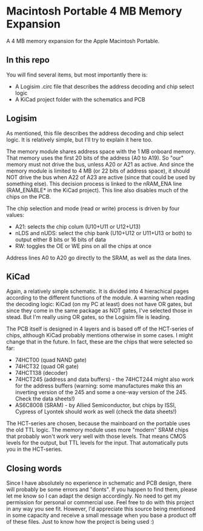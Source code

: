 # Macintosh Portable 4 MB Memory Expansion
A 4 MB memory expansion for the Apple Macintosh Portable.

## In this repo
You will find several items, but most importantly there is:
* A Logisim .circ file that describes the address decoding and chip select logic
* A KiCad project folder with the schematics and PCB

## Logisim
As mentioned, this file describes the address decoding and chip select logic. It is relatively simple, but I'll try to explain it here too.

The memory module shares address space with the 1 MB onboard memory. That memory uses the first 20 bits of the address (A0 to A19). So "our" memory must not drive the bus, unless A20 or A21 as active. And since the memory module is limited to 4 MB (or 22 bits of address space), it should NOT drive the bus when A22 of A23 are active (since that could be used by something else). This decision process is linked to the nRAM_ENA line (RAM_ENABLE* in the KiCad project). This line also disables much of the chips on the PCB.

The chip selection and mode (read or write) process is driven by four values:
* A21: selects the chip colum (U10+U11 or U12+U13)
* nLDS and nUDS: select the chip bank (U10+U12 or U11+U13 or both) to output either 8 bits or 16 bits of data
* RW: toggles the OE or WE pins on all the chips at once

Address lines A0 to A20 go directly to the SRAM, as well as the data lines.

## KiCad
Again, a relatively simple schematic. It is divided into 4 hierachical pages according to the different functions of the module. A warning when reading the decoding logic: KiCad (on my PC at least) does not have OR gates, but since they come in the same package as NOT gates, I've selected those in stead. But I'm really using OR gates, so the Logisim file is leading.

The PCB itself is designed in 4 layers and is based off of the HCT-series of chips, although KiCad probably mentions otherwise in some cases. I might change that in the future. In fact, these are the chips that were selected so far:
* 74HCT00 (quad NAND gate)
* 74HCT32 (quad OR gate)
* 74HCT138 (decoder)
* 74HCT245 (address and data buffers) - the 74HCT244 might also work for the address buffers (warning: some manufactures make this an inverting version of the 245 and some a one-way version of the 245. Check the data sheets!)
* AS6C8008 (SRAM) - by Allied Semiconductor, but chips by ISSI, Cypress of Lyontek should work as well (check the data sheets!) 

The HCT-series are chosen, because the mainboard on the portable uses the old TTL logic. The memory module uses more "modern" SRAM chips that probably won't work very well with those levels. That means CMOS levels for the output, but TTL levels for the input. That automatically puts you in the HCT-series.

## Closing words
Since I have absolutely no experience in schematic and PCB design, there will probably be some errors and "donts". If you happen to find them, please let me know so I can adapt the design accordingly.
No need to get my permission for personal or commercial use. Feel free to do with this project in any way you see fit. However, I'd appreciate this source being mentioned in some capacity and receive a small message when you base a product off of these files. Just to know how the project is being used :)
